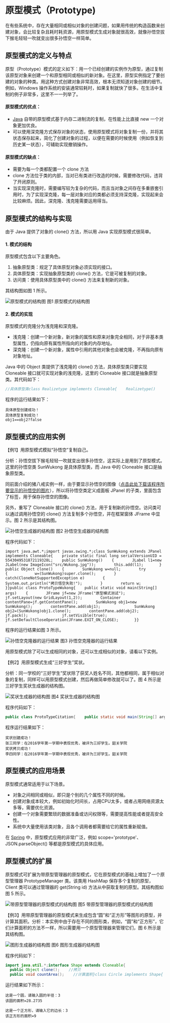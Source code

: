 # 原型模式（Prototype)

在有些系统中，存在大量相同或相似对象的创建问题，如果用传统的构造函数来创建对象，会比较复杂且耗时耗资源，用原型模式生成对象就很高效，就像孙悟空拔下猴毛轻轻一吹就变出很多孙悟空一样简单。

## 原型模式的定义与特点

原型（Prototype）模式的定义如下：用一个已经创建的实例作为原型，通过复制该原型对象来创建一个和原型相同或相似的新对象。在这里，原型实例指定了要创建的对象的种类。用这种方式创建对象非常高效，根本无须知道对象创建的细节。例如，Windows 操作系统的安装通常较耗时，如果复制就快了很多。在生活中复制的例子非常多，这里不一一列举了。

#### 原型模式的优点：

- [Java](http://c.biancheng.net/java/) 自带的原型模式基于内存二进制流的复制，在性能上比直接 new 一个对象更加优良。
- 可以使用深克隆方式保存对象的状态，使用原型模式将对象复制一份，并将其状态保存起来，简化了创建对象的过程，以便在需要的时候使用（例如恢复到历史某一状态），可辅助实现撤销操作。

#### 原型模式的缺点：

- 需要为每一个类都配置一个 clone 方法
- clone 方法位于类的内部，当对已有类进行改造的时候，需要修改代码，违背了开闭原则。
- 当实现深克隆时，需要编写较为复杂的代码，而且当对象之间存在多重嵌套引用时，为了实现深克隆，每一层对象对应的类都必须支持深克隆，实现起来会比较麻烦。因此，深克隆、浅克隆需要运用得当。

## 原型模式的结构与实现

由于 Java 提供了对象的 clone() 方法，所以用 Java 实现原型模式很简单。

#### 1. 模式的结构

原型模式包含以下主要角色。

1. 抽象原型类：规定了具体原型对象必须实现的接口。
2. 具体原型类：实现抽象原型类的 clone() 方法，它是可被复制的对象。
3. 访问类：使用具体原型类中的 clone() 方法来复制新的对象。


其结构图如图 1 所示。



![原型模式的结构图](http://c.biancheng.net/uploads/allimg/181114/3-1Q114101Fa22.gif)
图1 原型模式的结构图

#### 2. 模式的实现

原型模式的克隆分为浅克隆和深克隆。

- 浅克隆：创建一个新对象，新对象的属性和原来对象完全相同，对于非基本类型属性，仍指向原有属性所指向的对象的内存地址。
- 深克隆：创建一个新对象，属性中引用的其他对象也会被克隆，不再指向原有对象地址。


Java 中的 Object 类提供了浅克隆的 clone() 方法，具体原型类只要实现 Cloneable 接口就可实现对象的浅克隆，这里的 Cloneable 接口就是抽象原型类。其代码如下：

```java
//具体原型类class Realizetype implements Cloneable{    Realizetype()    {        System.out.println("具体原型创建成功！");    }    public Object clone() throws CloneNotSupportedException    {        System.out.println("具体原型复制成功！");        return (Realizetype)super.clone();    }}//原型模式的测试类public class PrototypeTest{    public static void main(String[] args)throws CloneNotSupportedException    {        Realizetype obj1=new Realizetype();        Realizetype obj2=(Realizetype)obj1.clone();        System.out.println("obj1==obj2?"+(obj1==obj2));    }}
```


程序的运行结果如下：

```
具体原型创建成功！
具体原型复制成功！
obj1==obj2?false
```

## 原型模式的应用实例

【例1】用原型模式模拟“孙悟空”复制自己。

分析：孙悟空拔下猴毛轻轻一吹就变出很多孙悟空，这实际上是用到了原型模式。这里的孙悟空类 SunWukong 是具体原型类，而 Java 中的 Cloneable 接口是抽象原型类。

同前面介绍的猪八戒实例一样，由于要显示孙悟空的图像（[点击此处下载该程序所要显示的孙悟空的图片](http://c.biancheng.net/uploads/soft/181113/3-1Q114103933.zip)），所以将孙悟空类定义成面板 JPanel 的子类，里面包含了标签，用于保存孙悟空的图像。

另外，重写了 Cloneable 接口的 clone() 方法，用于复制新的孙悟空。访问类可以通过调用孙悟空的 clone() 方法复制多个孙悟空，并在框架窗体 JFrame 中显示。图 2 所示是其结构图。



![孙悟空生成器的结构图](http://c.biancheng.net/uploads/allimg/181114/3-1Q114101K4L9.gif)
图2 孙悟空生成器的结构图


程序代码如下：

```
import java.awt.*;import javax.swing.*;class SunWukong extends JPanel implements Cloneable{    private static final long serialVersionUID = 5543049531872119328L;    public SunWukong()    {        JLabel l1=new JLabel(new ImageIcon("src/Wukong.jpg"));        this.add(l1);       }    public Object clone()    {        SunWukong w=null;        try        {            w=(SunWukong)super.clone();        }        catch(CloneNotSupportedException e)        {            System.out.println("拷贝悟空失败!");        }        return w;    }}public class ProtoTypeWukong{    public static void main(String[] args)    {        JFrame jf=new JFrame("原型模式测试");        jf.setLayout(new GridLayout(1,2));        Container contentPane=jf.getContentPane();        SunWukong obj1=new SunWukong();        contentPane.add(obj1);               SunWukong obj2=(SunWukong)obj1.clone();        contentPane.add(obj2);           jf.pack();               jf.setVisible(true);        jf.setDefaultCloseOperation(JFrame.EXIT_ON_CLOSE);       }}
```


程序的运行结果如图 3 所示。



![孙悟空克隆器的运行结果](http://c.biancheng.net/uploads/allimg/181114/3-1Q114102002601.gif)
图3 孙悟空克隆器的运行结果


用原型模式除了可以生成相同的对象，还可以生成相似的对象，请看以下实例。

【例2】用原型模式生成“三好学生”奖状。

分析：同一学校的“三好学生”奖状除了获奖人姓名不同，其他都相同，属于相似对象的复制，同样可以用原型模式创建，然后再做简单修改就可以了。图 4 所示是三好学生奖状生成器的结构图。



![奖状生成器的结构图](http://c.biancheng.net/uploads/allimg/181114/3-1Q114101SUJ.gif)
图4 奖状生成器的结构图


程序代码如下：

```java
public class ProtoTypeCitation{    public static void main(String[] args) throws CloneNotSupportedException    {        citation obj1=new citation("张三","同学：在2016学年第一学期中表现优秀，被评为三好学生。","韶关学院");        obj1.display();        citation obj2=(citation) obj1.clone();        obj2.setName("李四");         obj2.display();    }}//奖状类class citation implements Cloneable{    String name;    String info;    String college;    citation(String name,String info,String college)    {        this.name=name;        this.info=info;        this.college=college;        System.out.println("奖状创建成功！");    }    void setName(String name)    {        this.name=name;    }    String getName()    {        return(this.name);    }    void display()    {        System.out.println(name+info+college);    }    public Object clone() throws CloneNotSupportedException    {        System.out.println("奖状拷贝成功！");        return (citation)super.clone();    }}
```


程序运行结果如下：

```
奖状创建成功！
张三同学：在2016学年第一学期中表现优秀，被评为三好学生。韶关学院
奖状拷贝成功！
李四同学：在2016学年第一学期中表现优秀，被评为三好学生。韶关学院
```

## 原型模式的应用场景

原型模式通常适用于以下场景。

- 对象之间相同或相似，即只是个别的几个属性不同的时候。
- 创建对象成本较大，例如初始化时间长，占用CPU太多，或者占用网络资源太多等，需要优化资源。
- 创建一个对象需要繁琐的数据准备或访问权限等，需要提高性能或者提高安全性。
- 系统中大量使用该类对象，且各个调用者都需要给它的属性重新赋值。


在 [Spring](http://c.biancheng.net/spring/) 中，原型模式应用的非常广泛，例如 scope='prototype'、JSON.parseObject() 等都是原型模式的具体应用。

## 原型模式的扩展

原型模式可扩展为带原型管理器的原型模式，它在原型模式的基础上增加了一个原型管理器 PrototypeManager 类。该类用 HashMap 保存多个复制的原型，Client 类可以通过管理器的 get(String id) 方法从中获取复制的原型。其结构图如图 5 所示。



![带原型管理器的原型模式的结构图](http://c.biancheng.net/uploads/allimg/181114/3-1Q114102049214.gif)
图5 带原型管理器的原型模式的结构图


【例3】用带原型管理器的原型模式来生成包含“圆”和“正方形”等图形的原型，并计算其面积。分析：本实例中由于存在不同的图形类，例如，“圆”和“正方形”，它们计算面积的方法不一样，所以需要用一个原型管理器来管理它们，图 6 所示是其结构图。



![图形生成器的结构图](http://c.biancheng.net/uploads/allimg/181114/3-1Q11410212a20.gif)
图6 图形生成器的结构图


程序代码如下：

```java
import java.util.*;interface Shape extends Cloneable{
  public Object clone();    //拷贝
  public void countArea();    //计算面积}class Circle implements Shape{    public Object clone()    {        Circle w=null;        try        {            w=(Circle)super.clone();        }        catch(CloneNotSupportedException e)        {            System.out.println("拷贝圆失败!");        }        return w;    }    public void countArea()    {        int r=0;        System.out.print("这是一个圆，请输入圆的半径：");        Scanner input=new Scanner(System.in);        r=input.nextInt();        System.out.println("该圆的面积="+3.1415*r*r+"\n");    }}class Square implements Shape{    public Object clone()    {        Square b=null;        try        {            b=(Square)super.clone();        }        catch(CloneNotSupportedException e)        {            System.out.println("拷贝正方形失败!");        }        return b;    }    public void countArea()    {        int a=0;        System.out.print("这是一个正方形，请输入它的边长：");        Scanner input=new Scanner(System.in);        a=input.nextInt();        System.out.println("该正方形的面积="+a*a+"\n");    }}class ProtoTypeManager{    private HashMap<String, Shape>ht=new HashMap<String,Shape>();     public ProtoTypeManager()    {        ht.put("Circle",new Circle());           ht.put("Square",new Square());    }     public void addshape(String key,Shape obj)    {        ht.put(key,obj);    }    public Shape getShape(String key)    {        Shape temp=ht.get(key);        return (Shape) temp.clone();    }}public class ProtoTypeShape{    public static void main(String[] args)    {        ProtoTypeManager pm=new ProtoTypeManager();            Shape obj1=(Circle)pm.getShape("Circle");        obj1.countArea();                  Shape obj2=(Shape)pm.getShape("Square");        obj2.countArea();         }}
```


运行结果如下所示：

```
这是一个圆，请输入圆的半径：3
该圆的面积=28.2735

这是一个正方形，请输入它的边长：3
该正方形的面积=9
```
